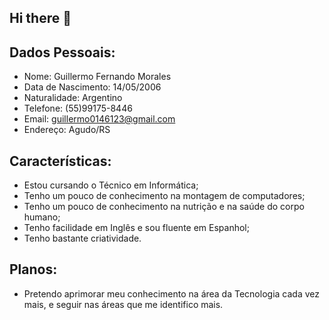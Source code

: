 ## Hi there 👋

## Dados Pessoais:
* Nome: Guillermo Fernando Morales
* Data de Nascimento: 14/05/2006
* Naturalidade: Argentino
* Telefone: (55)99175-8446
* Email: guillermo0146123@gmail.com
* Endereço: Agudo/RS
  
## Características:
* Estou cursando o Técnico em Informática;
* Tenho um pouco de conhecimento na montagem de computadores;
* Tenho um pouco de conhecimento na nutrição e na saúde do corpo humano;
* Tenho facilidade em Inglês e sou fluente em Espanhol;
* Tenho bastante criatividade.

## Planos:
* Pretendo aprimorar meu conhecimento na área da Tecnologia cada vez mais, e seguir nas áreas que me identifico mais.


